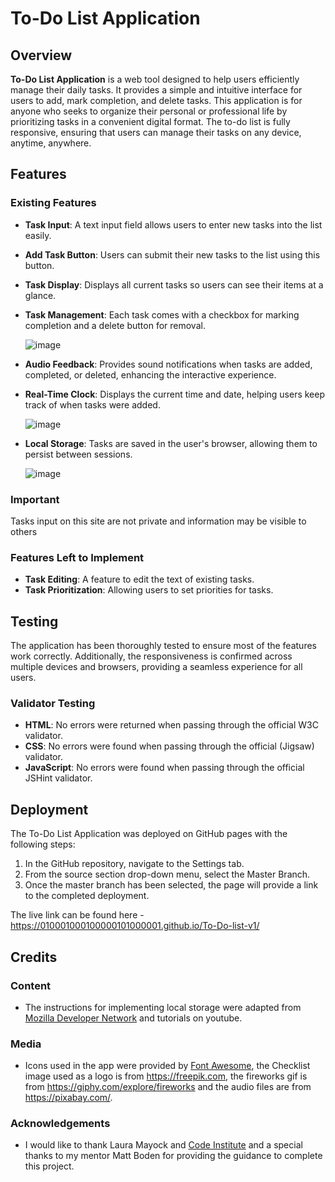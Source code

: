 # To-Do List Application

## Overview

**To-Do List Application** is a web tool designed to help users efficiently manage their daily tasks. It provides a simple and intuitive interface for users to add, mark completion, and delete tasks. This application is for anyone who seeks to organize their personal or professional life by prioritizing tasks in a convenient digital format. The to-do list is fully responsive, ensuring that users can manage their tasks on any device, anytime, anywhere.


## Features

### Existing Features

- **Task Input**: A text input field allows users to enter new tasks into the list easily.
- **Add Task Button**: Users can submit their new tasks to the list using this button.
- **Task Display**: Displays all current tasks so users can see their items at a glance.
- **Task Management**: Each task comes with a checkbox for marking completion and a delete button for removal.

  ![image](https://github.com/010001000100000101000001/To-Do-list-v1/assets/147556282/ac638540-a6f2-4226-9696-dbb76e7fe7b8)


- **Audio Feedback**: Provides sound notifications when tasks are added, completed, or deleted, enhancing the interactive experience.
- **Real-Time Clock**: Displays the current time and date, helping users keep track of when tasks were added.

  ![image](https://github.com/010001000100000101000001/To-Do-list-v1/assets/147556282/9a67b04e-80b5-4805-90fd-2a8df3678ff1)

- **Local Storage**: Tasks are saved in the user's browser, allowing them to persist between sessions.



  ![image](https://github.com/010001000100000101000001/To-Do-list-v1/assets/147556282/1cd85beb-cb3f-4d15-b53f-3115698f9ff3)


### Important
Tasks input on this site are not private and information may be visible to others

### Features Left to Implement

- **Task Editing**: A feature to edit the text of existing tasks.
- **Task Prioritization**: Allowing users to set priorities for tasks.

## Testing

The application has been thoroughly tested to ensure most of the features work correctly. Additionally, the responsiveness is confirmed across multiple devices and browsers, providing a seamless experience for all users.

### Validator Testing

- **HTML**: No errors were returned when passing through the official W3C validator.
- **CSS**: No errors were found when passing through the official (Jigsaw) validator.
- **JavaScript**: No errors were found when passing through the official JSHint validator.


## Deployment

The To-Do List Application was deployed on GitHub pages with the following steps:

1. In the GitHub repository, navigate to the Settings tab.
2. From the source section drop-down menu, select the Master Branch.
3. Once the master branch has been selected, the page will provide a link to the completed deployment.

The live link can be found here - https://010001000100000101000001.github.io/To-Do-list-v1/
## Credits

### Content

- The instructions for implementing local storage were adapted from [Mozilla Developer Network](https://developer.mozilla.org/en-US/docs/Web/API/Window/localStorage) and tutorials on youtube.

### Media

- Icons used in the app were provided by [Font Awesome](https://fontawesome.com/), the Checklist image used as a logo is from https://freepik.com, the fireworks gif is from https://giphy.com/explore/fireworks and the audio files are from https://pixabay.com/.


### Acknowledgements

- I would like to thank Laura Mayock and [Code Institute](https://codeinstitute.net) and a special thanks to my mentor Matt Boden for providing the guidance to complete this project.

